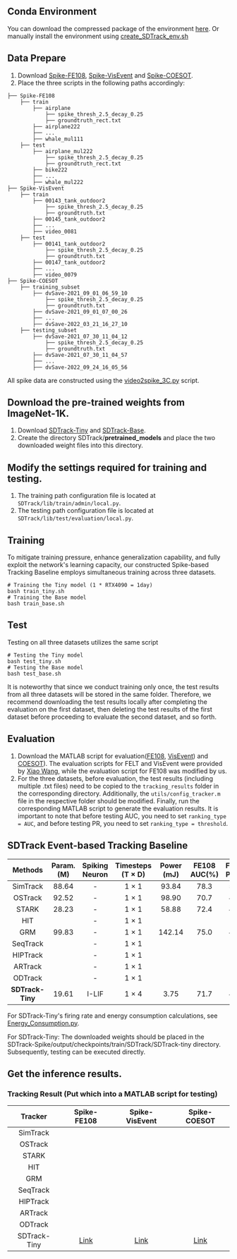 ## Conda Environment
You can download the compressed package of the environment [here](https://drive.google.com/file/d/1bHu7CbM6TiSXNXnMbfj8W-eUNvO_4wyA/view?usp=sharing). Or manually install the environment using [create_SDTrack_env.sh](https://github.com/YmShan/SDTrack/blob/main/create_SDTrack_env.sh)

## Data Prepare
1. Download [Spike-FE108](), [Spike-VisEvent]() and [Spike-COESOT]().
2. Place the three scripts in the following paths accordingly:
```
├── Spike-FE108
    ├── train
        ├── airplane
            ├── spike_thresh_2.5_decay_0.25
            ├── groundtruth_rect.txt
        ├── airplane222
        ├── ...
        ├── whale_mul111
    ├── test
        ├── airplane_mul222
            ├── spike_thresh_2.5_decay_0.25
            ├── groundtruth_rect.txt
        ├── bike222
        ├── ...
        ├── whale_mul222
├── Spike-VisEvent
    ├── train
        ├── 00143_tank_outdoor2
            ├── spike_thresh_2.5_decay_0.25
            ├── groundtruth.txt
        ├── 00145_tank_outdoor2
        ├── ...
        ├── video_0081
    ├── test
        ├── 00141_tank_outdoor2
            ├── spike_thresh_2.5_decay_0.25
            ├── groundtruth.txt
        ├── 00147_tank_outdoor2
        ├── ...
        ├── video_0079
├── Spike-COESOT
    ├── training_subset
        ├── dvSave-2021_09_01_06_59_10
            ├── spike_thresh_2.5_decay_0.25
            ├── groundtruth.txt
        ├── dvSave-2021_09_01_07_00_26
        ├── ...
        ├── dvSave-2022_03_21_16_27_10
    ├── testing_subset
        ├── dvSave-2021_07_30_11_04_12
            ├── spike_thresh_2.5_decay_0.25
            ├── groundtruth.txt
        ├── dvSave-2021_07_30_11_04_57
        ├── ...
        ├── dvSave-2022_09_24_16_05_56
```
All spike data are constructed using the [video2spike_3C.py](https://github.com/YmShan/SDTrack/blob/main/SDTrack-Spike/video2spike_3C.py) script.
## Download the pre-trained weights from ImageNet-1K.
1. Download [SDTrack-Tiny](https://drive.google.com/file/d/1OcXHCnibEv9F40gw5VwGO90adtE6E0Ik/view?usp=sharing) and [SDTrack-Base](https://drive.google.com/file/d/1maJd0td46oxHACeBk2Vc90a__VyDAeWj/view?usp=sharing).
2. Create the directory SDTrack/**pretrained_models** and place the two downloaded weight files into this directory.

## Modify the settings required for training and testing.
1. The training path configuration file is located at `SDTrack/lib/train/admin/local.py`.
2. The testing path configuration file is located at `SDTrack/lib/test/evaluation/local.py`.

## Training
To mitigate training pressure, enhance generalization capability, and fully exploit the network's learning capacity, our constructed Spike-based Tracking Baseline employs simultaneous training across three datasets.
```
# Training the Tiny model (1 * RTX4090 = 1day)
bash train_tiny.sh
# Training the Base model
bash train_base.sh
```

## Test
Testing on all three datasets utilizes the same script
```
# Testing the Tiny model
bash test_tiny.sh
# Testing the Base model
bash test_base.sh
```
It is noteworthy that since we conduct training only once, the test results from all three datasets will be stored in the same folder. Therefore, we recommend downloading the test results locally after completing the evaluation on the first dataset, then deleting the test results of the first dataset before proceeding to evaluate the second dataset, and so forth.


## Evaluation
1. Download the MATLAB script for evaluation([FE108](https://drive.google.com/file/d/1sf2pSOAYAcsWbnxC2brsG_QnzvMP0rrJ/view?usp=sharing), [VisEvent](https://drive.google.com/file/d/1QgZEMbnJifpSFjnUJIVlL9D3_AeOZWYf/view?usp=sharing)) and [COESOT](https://drive.google.com/file/d/1LR_9PgqlsxrSKfIKpT84gmWUHF_LBrcC/view?usp=sharing)). The evaluation scripts for FELT and VisEvent were provided by [Xiao Wang](https://github.com/wangxiao5791509), while the evaluation script for FE108 was modified by us.
2. For the three datasets, before evaluation, the test results (including multiple .txt files) need to be copied to the `tracking_results` folder in the corresponding directory. Additionally, the `utils/config_tracker.m` file in the respective folder should be modified. Finally, run the corresponding MATLAB script to generate the evaluation results. It is important to note that before testing AUC, you need to set `ranking_type = AUC`, and before testing PR, you need to set `ranking_type = threshold`. 

## SDTrack Event-based Tracking Baseline
| Methods        | Param. (M) | Spiking Neuron | Timesteps (T × D) | Power (mJ) | FE108 AUC(%) | FE108 PR(%) | VisEvent AUC(%) | VisEvent PR(%) | COESOT AUC(%) | COESOT PR(%) |Weight|
|:----------------:|:------------:|:----------------:|:-------------------:|:------------:|:--------------:|:-------------:|:-------------:|:------------:|:-----------------:|:----------------:|:-:|
| SimTrack | 88.64 | -          | 1 × 1            |   93.84    |  78.3     | 52.1   |  62.1   | 44.8  |  69.8     |  50.3     |[Link](https://drive.google.com/file/d/1u8vMDMgxQidAQ2o_HXev0aAV0udB8e-a/view?usp=sharing)|
| OSTrack | 92.52 | -          | 1 × 1            |  98.90   | 70.7   |46.4  | 65.6   |47.8  |   76.4   |  56.7   |[Link](https://drive.google.com/file/d/1R4v-X29k-sXqhP1iUS2jnRBx26lUYxy4/view?usp=sharing)|
| STARK |28.23 | -          | 1 × 1            | 58.88   |  72.4    | 48.2 | 55.3  | 40.0| 63.0    | 50.1     |[Link](https://drive.google.com/file/d/1g04hgiaA07kfYmwGrr4OLycPj7e8uoQV/view?usp=sharing)|
| HIT| | -          | 1 × 1            |    |      |  |   | |     |      ||
| GRM | 99.83| -          | 1 × 1            | 142.14   |  75.0    | 49.9 | 67.2  |49.1 |  79.3   |  58.9    |[Link](https://drive.google.com/file/d/1GCl7fGkMMKoy9rINy-JiLYC9tp_oFREj/view?usp=sharing)|
| SeqTrack | | -          | 1 × 1            |    |      |  |   | |     |      ||
| HIPTrack | | -          | 1 × 1            |    |      |  |   | |     |      ||
| ARTrack | | -          | 1 × 1            |    |      |  |   | |     |      ||
| ODTrack | | -          | 1 × 1            |    |      |  |   | |     |      ||
| **SDTrack-Tiny** | 19.61 | I-LIF          | 1 × 4             |  3.75      |   71.7       |   47.1      |    59.1     |   42.3     |   67.2          |   50.3         |[Link](https://drive.google.com/file/d/13Vpan239XkEH03ZoPTyGYQ_JMPgKoRDv/view?usp=sharing)|

For SDTrack-Tiny's firing rate and energy consumption calculations, see [Energy_Consumption.py](https://github.com/YmShan/SDTrack/blob/main/SDTrack-Spike/Energy_Consumption.py).

For SDTrack-Tiny: The downloaded weights should be placed in the SDTrack-Spike/output/checkpoints/train/SDTrack/SDTrack-tiny directory. Subsequently, testing can be executed directly.

## Get the inference results.


### Tracking Result (Put which into a MATLAB script for testing)
|Tracker|Spike-FE108|Spike-VisEvent|Spike-COESOT|
|:-:|:-:|:-:|:-:|
|SimTrack|||
|OSTrack|||
|STARK|||
|HIT|||
|GRM|||
|SeqTrack|||
|HIPTrack|||
|ARTrack|||
|ODTrack|||
|SDTrack-Tiny|[Link](https://drive.google.com/file/d/1mdA4pKtX4AOY4EzsRnlgO3dX-l1mUh8K/view?usp=sharing)|[Link](https://drive.google.com/file/d/1GVKxlTXcSRynsSlSVfu3mpOjCTXz_JVj/view?usp=sharing)|[Link](https://drive.google.com/file/d/1sB1ziRP7QEioZayfWuEn54VgYfE8MXRY/view?usp=sharing)|

